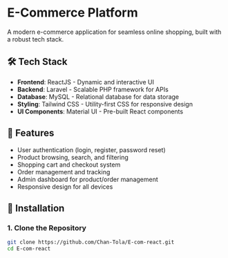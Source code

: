 # E-Commerce Platform

A modern e-commerce application for seamless online shopping, built with a robust tech stack.

## 🛠️ Tech Stack

- **Frontend**: ReactJS - Dynamic and interactive UI  
- **Backend**: Laravel - Scalable PHP framework for APIs  
- **Database**: MySQL - Relational database for data storage  
- **Styling**: Tailwind CSS - Utility-first CSS for responsive design  
- **UI Components**: Material UI - Pre-built React components

## 🚀 Features

- User authentication (login, register, password reset)  
- Product browsing, search, and filtering  
- Shopping cart and checkout system  
- Order management and tracking  
- Admin dashboard for product/order management  
- Responsive design for all devices


## 🔧 Installation

### 1. Clone the Repository

```bash
git clone https://github.com/Chan-Tola/E-com-react.git
cd E-com-react
